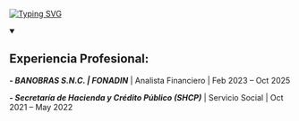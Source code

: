 
<a href="https://git.io/typing-svg"><img src="https://readme-typing-svg.herokuapp.com?font=Fira+Code&size=25&duration=3000&pause=100&center=true&vCenter=true&multiline=true&width=600&height=200&lines=Rafael+Russek;Actuario+%7C+Analista+Financiero;C%C3%A9dula+Profesional%3A+15183958+" alt="Typing SVG" /></a>

<details open>
<summary> 
  
## Experiencia Profesional: </summary>
***- BANOBRAS S.N.C. | FONADIN*** | Analista Financiero | Feb 2023 – Oct 2025
 
 <!-- Administración y valuación de activos que posee el fideicomiso FONADIN.
*	Apoyo en la Programación Financiera Anual y actualizaciones.
*	Participación en refinanciamiento de deuda bursátil de 2023. 
*	Administración Financiera de Concesiones Carreteras.
*	Análisis de viabilidad financiera del fideicomiso.
-->

***- Secretaría de Hacienda y Crédito Público (SHCP)*** | Servicio Social | Oct 2021 – May 2022

<!-- Unidad de Política de Ingresos No Tributarios
Análisis estadístico de precios de la gasolina (INEGI, R-Studio).
*	Elaboración de informes técnicos y estudios comparativos.
*	Análisis del mercado de hidrocarburos.
* Procesamiento y visualización de datos para políticas públicas.
-->
</details>
